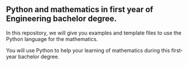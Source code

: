 ## Python and mathematics in first year of Engineering bachelor degree.

In this repository, we will give you examples and template files to use the Python language for the mathematics.

You will use Python to help your learning of mathematics during this first-year bachelor degree.

